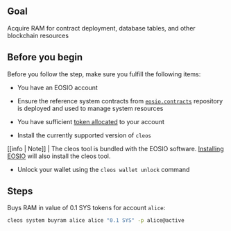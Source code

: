 ## Goal

Acquire RAM for contract deployment, database tables, and other blockchain resources

## Before you begin
Before you follow the step, make sure you fulfill the following items: 

* You have an EOSIO account

* Ensure the reference system contracts from [`eosio.contracts`](https://github.com/EOSIO/eosio.contracts) repository is deployed and used to manage system resources

* You have sufficient [token allocated](how-to-transfer-an-eosio.token-token.md) to your account

* Install the currently supported version of `cleos`

[[info | Note]]
| The cleos tool is bundled with the EOSIO software. [Installing EOSIO](../../00_install/index.md) will also install the cleos tool. 

* Unlock your wallet using the `cleos wallet unlock` command


## Steps

Buys RAM in value of 0.1 SYS tokens for account `alice`:

```sh
cleos system buyram alice alice "0.1 SYS" -p alice@active
```
